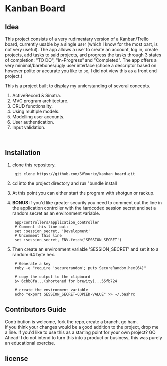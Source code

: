 # Kanban Board
## Idea 
This project consists of a very rudimentary version of a Kanban/Trello board, currently usable by a single user (which I know for the most part, is not very useful). The app allows a user to create an account, log in, create projects, add tasks to said projects, and progress the tasks through 3 states of completion: "TO DO", "In-Progress" and "Completed". The app offers a very minimal/barebones/ugly user interface (chose a descriptor based on however polite or accurate you like to be, I did not view this as a front end project.) 

This is a project built to display my understanding of several concepts.  
1. ActiveRecord & Sinatra.  
2. MVC program architecture.  
3. CRUD functionality.
4. Using multiple models.  
5. Modelling user accounts.
6. User authentication.
7. Input validation.

<br>

## Installation
1. clone this repository. 

        git clone https://github.com/SVRourke/kanban_board.git
2. cd into the project directory and run "bundle install
3. At this point you can either start the program with shotgun or rackup.  
4. **BONUS** if you'd like greater security you need to comment out the line in the application controller with the hardcoded session secret and set a random secret as an environment variable.

        app/controllers/application_controller
        # Comment this line out:
        set :session_secret, 'Development'  
        # Uncomment this line
        set :session_secret, ENV.fetch('SESSION_SECRET')
5. Then create an environment variable 'SESSION_SECRET' and set it to a random 64 byte hex. 

        # Generate a key
        ruby -e "require 'securerandom'; puts SecureRandom.hex(64)"  
        
        # copy the output to the clipboard
        $> 6cbb8fa...(shortened for brevity)...55fb724

        # create the environment variable
        echo "export SESSION_SECRET=COPIED-VALUE" >> ~/.bashrc

    
## Contributors Guide 
Contribution is welcome, fork the repo, create a branch, go ham.  
if you think your changes would be a good addition to the project, drop me a line. If you'd like to use this as a starting point for your own project? GO Ahead! I do not intend to turn this into a product or business, this was purely an educational exercise.

## license
